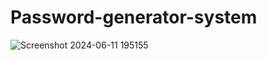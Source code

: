 ﻿# Password-generator-system
![Screenshot 2024-06-11 195155](https://github.com/Praveshgurung112/Password-generator-system/assets/74341450/4b0c394a-29d5-4fee-9fc8-f8603b365acd)
